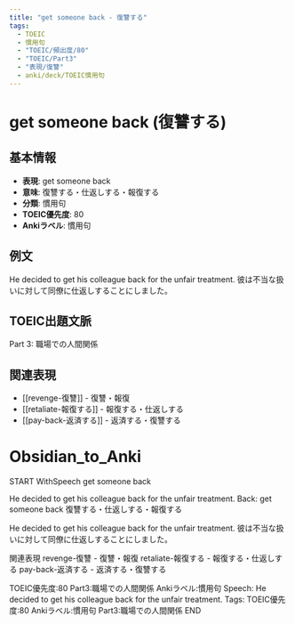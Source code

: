 ```yaml
---
title: "get someone back - 復讐する"
tags:
  - TOEIC
  - 慣用句
  - "TOEIC/頻出度/80"
  - "TOEIC/Part3"
  - "表現/復讐"
  - anki/deck/TOEIC慣用句
---
```


# get someone back (復讐する)

## 基本情報
- **表現**: get someone back
- **意味**: 復讐する・仕返しする・報復する
- **分類**: 慣用句
- **TOEIC優先度**: 80
- **Ankiラベル**: 慣用句

## 例文
He decided to get his colleague back for the unfair treatment.
彼は不当な扱いに対して同僚に仕返しすることにしました。

## TOEIC出題文脈
Part 3: 職場での人間関係

## 関連表現
- [[revenge-復讐]] - 復讐・報復
- [[retaliate-報復する]] - 報復する・仕返しする
- [[pay-back-返済する]] - 返済する・復讐する

# Obsidian_to_Anki
START
WithSpeech
get someone back

He decided to get his colleague back for the unfair treatment.
Back: 
get someone back
復讐する・仕返しする・報復する

He decided to get his colleague back for the unfair treatment.
彼は不当な扱いに対して同僚に仕返しすることにしました。

関連表現
revenge-復讐 - 復讐・報復
retaliate-報復する - 報復する・仕返しする
pay-back-返済する - 返済する・復讐する

TOEIC優先度:80
Part3:職場での人間関係
Ankiラベル:慣用句
Speech: He decided to get his colleague back for the unfair treatment.
Tags: TOEIC優先度:80 Ankiラベル:慣用句 Part3:職場での人間関係
END 